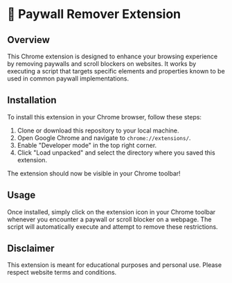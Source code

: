 # 🧱 Paywall Remover Extension

## Overview

This Chrome extension is designed to enhance your browsing experience by removing paywalls and scroll blockers on websites. It works by executing a script that targets specific elements and properties known to be used in common paywall implementations.

## Installation

To install this extension in your Chrome browser, follow these steps:

1. Clone or download this repository to your local machine.
2. Open Google Chrome and navigate to `chrome://extensions/`.
3. Enable "Developer mode" in the top right corner.
4. Click "Load unpacked" and select the directory where you saved this extension.

The extension should now be visible in your Chrome toolbar!

## Usage

Once installed, simply click on the extension icon in your Chrome toolbar whenever you encounter a paywall or scroll blocker on a webpage. The script will automatically execute and attempt to remove these restrictions.

## Disclaimer

This extension is meant for educational purposes and personal use. Please respect website terms and conditions.
